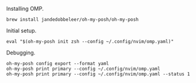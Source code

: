 Installing OMP.

```
brew install jandedobbeleer/oh-my-posh/oh-my-posh
```

Initial setup.

```
eval "$(oh-my-posh init zsh --config ~/.config/nvim/omp.yaml)"
```

Debugging.

```
oh-my-posh config export --format yaml
oh-my-posh print primary --config ~/.config/nvim/omp.yaml
oh-my-posh print primary --config ~/.config/nvim/omp.yaml --status 1
```
